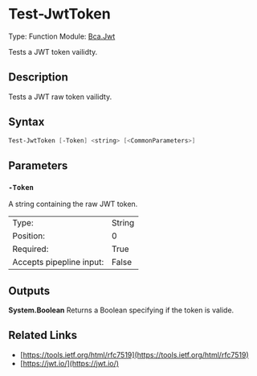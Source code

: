 # Test-JwtToken
Type: Function
Module: [Bca.Jwt](../ReadMe.md)

Tests a JWT token vailidty.
## Description
Tests a JWT raw token vailidty.
## Syntax
```powershell
Test-JwtToken [-Token] <string> [<CommonParameters>]
```
## Parameters
### `-Token`
A string containing the raw JWT token.

| | |
|:-|:-|
|Type:|String|
|Position:|0|
|Required:|True|
|Accepts pipepline input:|False|

## Outputs
**System.Boolean**
Returns a Boolean specifying if the token is valide.
## Related Links
- [https://tools.ietf.org/html/rfc7519](https://tools.ietf.org/html/rfc7519)
- [https://jwt.io/](https://jwt.io/)

